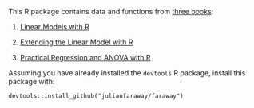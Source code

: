 This R package contains data and functions from [three books](https://julianfaraway.github.io/faraway/):

1. [Linear Models with R](https://julianfaraway.github.io/faraway/LMR/)  

2. [Extending the Linear Model with R](https://julianfaraway.github.io/faraway/ELM/)

3. [Practical Regression and ANOVA with R](https://cran.r-project.org/doc/contrib/Faraway-PRA.pdf)


Assuming you have already installed the  `devtools` R package, install this package with:

```
devtools::install_github("julianfaraway/faraway")
```

